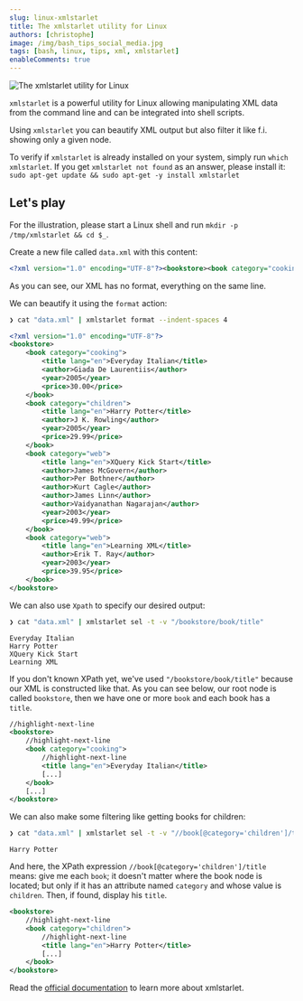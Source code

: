 ```yaml
---
slug: linux-xmlstarlet
title: The xmlstarlet utility for Linux
authors: [christophe]
image: /img/bash_tips_social_media.jpg
tags: [bash, linux, tips, xml, xmlstarlet]
enableComments: true
---
```

![The xmlstarlet utility for Linux](/img/bash_tips_header.jpg)

`xmlstarlet` is a powerful utility for Linux allowing manipulating XML data from the command line and can be integrated into shell scripts.

Using `xmlstarlet` you can beautify XML output but also filter it like f.i. showing only a given node.

<!-- truncate -->

To verify if `xmlstarlet` is already installed on your system, simply run `which xmlstarlet`. If you get `xmlstarlet not found` as an answer, please install it: `sudo apt-get update && sudo apt-get -y install xmlstarlet`

## Let's play

For the illustration, please start a Linux shell and run `mkdir -p /tmp/xmlstarlet && cd $_`.

Create a new file called `data.xml` with this content:

<!-- cspell:disable -->
```xml
<?xml version="1.0" encoding="UTF-8"?><bookstore><book category="cooking"><title lang="en">Everyday Italian</title><author>Giada De Laurentiis</author><year>2005</year><price>30.00</price></book><book category="children"><title lang="en">Harry Potter</title><author>J K. Rowling</author><year>2005</year><price>29.99</price></book><book category="web"><title lang="en">XQuery Kick Start</title><author>James McGovern</author><author>Per Bothner</author><author>Kurt Cagle</author><author>James Linn</author><author>Vaidyanathan Nagarajan</author><year>2003</year><price>49.99</price></book><book category="web"><title lang="en">Learning XML</title><author>Erik T. Ray</author><year>2003</year><price>39.95</price></book></bookstore>
```
<!-- cspell:enable -->

As you can see, our XML has no format, everything on the same line.

We can beautify it using the `format` action:

```bash
❯ cat "data.xml" | xmlstarlet format --indent-spaces 4
```

<!-- cspell:disable -->
```xml
<?xml version="1.0" encoding="UTF-8"?>
<bookstore>
    <book category="cooking">
        <title lang="en">Everyday Italian</title>
        <author>Giada De Laurentiis</author>
        <year>2005</year>
        <price>30.00</price>
    </book>
    <book category="children">
        <title lang="en">Harry Potter</title>
        <author>J K. Rowling</author>
        <year>2005</year>
        <price>29.99</price>
    </book>
    <book category="web">
        <title lang="en">XQuery Kick Start</title>
        <author>James McGovern</author>
        <author>Per Bothner</author>
        <author>Kurt Cagle</author>
        <author>James Linn</author>
        <author>Vaidyanathan Nagarajan</author>
        <year>2003</year>
        <price>49.99</price>
    </book>
    <book category="web">
        <title lang="en">Learning XML</title>
        <author>Erik T. Ray</author>
        <year>2003</year>
        <price>39.95</price>
    </book>
</bookstore>
```
<!-- cspell:enable -->

We can also use `Xpath` to specify our desired output:

```bash
❯ cat "data.xml" | xmlstarlet sel -t -v "/bookstore/book/title"
```

```text
Everyday Italian
Harry Potter
XQuery Kick Start
Learning XML
```

If you don't known XPath yet, we've used `"/bookstore/book/title"` because our XML is constructed like that. As you can see below, our root node is called `bookstore`, then we have one or more `book` and each book has a `title`.

```xml
//highlight-next-line
<bookstore>
    //highlight-next-line
    <book category="cooking">
        //highlight-next-line
        <title lang="en">Everyday Italian</title>
        [...]
    </book>
    [...]
</bookstore>
```

We can also make some filtering like getting books for children:

```bash
❯ cat "data.xml" | xmlstarlet sel -t -v "//book[@category='children']/title"
```

```text
Harry Potter
```

And here, the XPath expression `//book[@category='children']/title` means: give me each `book`; it doesn't matter where the book node is located; but only if it has an attribute named `category` and whose value is `children`. Then, if found, display his `title`.

```xml
<bookstore>
    //highlight-next-line
    <book category="children">
        //highlight-next-line
        <title lang="en">Harry Potter</title>
        [...]
    </book>
</bookstore>
```

Read the [official documentation](https://xmlstar.sourceforge.net/docs.php) to learn more about xmlstarlet.
